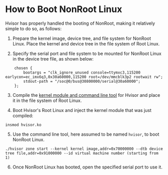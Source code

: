 # How to Boot NonRoot Linux

Hvisor has properly handled the booting of NonRoot, making it relatively simple to do so, as follows:

1. Prepare the kernel image, device tree, and file system for NonRoot Linux. Place the kernel and device tree in the file system of Root Linux.

2. Specify the serial port and file system to be mounted for NonRoot Linux in the device tree file, as shown below:

```
	chosen {
		bootargs = "clk_ignore_unused console=ttymxc3,115200 earlycon=ec_imx6q3,0x30a60000,115200 root=/dev/mmcblk3p2 rootwait rw";
		stdout-path = "/soc@0/bus@30800000/serial@30a60000";
	};
```

3. Compile the [kernel module and command line tool](https://github.com/syswonder/hvisor-tool?tab=readme-ov-file) for Hvisor and place it in the file system of Root Linux.

4. Boot Hvisor's Root Linux and inject the kernel module that was just compiled:

```
insmod hvisor.ko
```

5. Use the command line tool, here assumed to be named ```hvisor```, to boot NonRoot Linux.

```
./hvisor zone start --kernel kernel image,addr=0x70000000 --dtb device tree file,addr=0x91000000 --id virtual machine number (starting from 1)
```

6. Once NonRoot Linux has booted, open the specified serial port to use it.